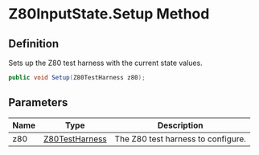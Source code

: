 # Z80InputState.Setup Method
## Definition

Sets up the Z80 test harness with the current state values.

```c#
public void Setup(Z80TestHarness z80);
```

## Parameters

| Name | Type | Description |
| ---- | ---- | ----------- |
| z80 | [Z80TestHarness](MrKWatkins.EmulatorTestSuites.Z80.Z80TestHarness.md) | The Z80 test harness to configure. |

